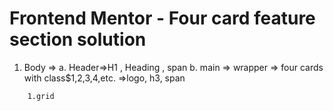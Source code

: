 # Frontend Mentor - Four card feature section solution

<!-- --components-- -->

1. Body => a. Header=>H1 , Heading , span
   b. main => wrapper => four cards with class$1,2,3,4,etc.
   =>logo, h3, span

<!-- techs-used -->

        1.grid

